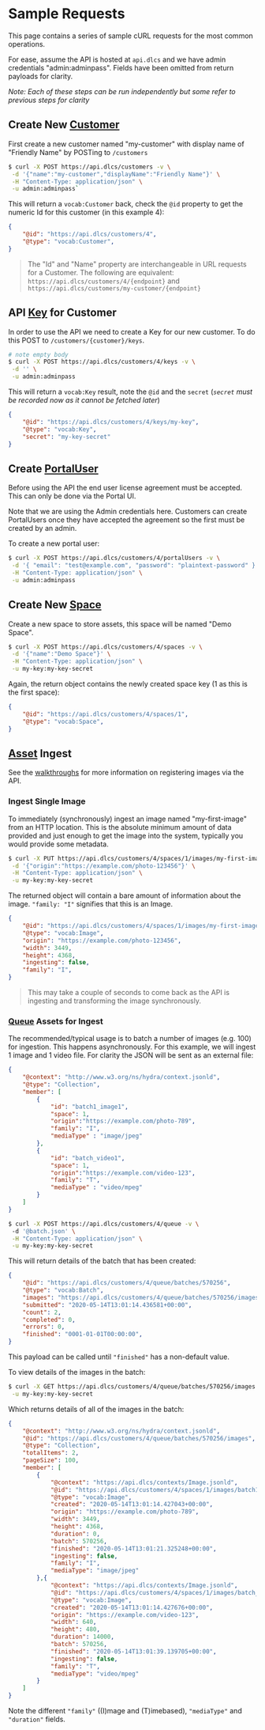 # Sample Requests

This page contains a series of sample cURL requests for the most common operations.

For ease, assume the API is hosted at `api.dlcs` and we have admin credentials "admin:adminpass". Fields have been omitted from return payloads for clarity.

_Note: Each of these steps can be run independently but some refer to previous steps for clarity_

## Create New [Customer](../API_Reference/customer.md)

First create a new customer named "my-customer" with display name of "Friendly Name" by POSTing to `/customers`

```bash
$ curl -X POST https://api.dlcs/customers -v \
 -d '{"name":"my-customer","displayName":"Friendly Name"}' \
 -H "Content-Type: application/json" \
 -u admin:adminpass`
```

This will return a `vocab:Customer` back, check the `@id` property to get the numeric Id for this customer (in this example 4):

```json
{
    "@id": "https://api.dlcs/customers/4",
    "@type": "vocab:Customer",
}
```

> The "Id" and "Name" property are interchangeable in URL requests for a Customer. The following are equivalent: `https://api.dlcs/customers/4/{endpoint}` and `https://api.dlcs/customers/my-customer/{endpoint}`


## API [Key](../API_Reference/key.md) for Customer

In order to use the API we need to create a Key for our new customer. To do this POST to `/customers/{customer}/keys`.

```bash
# note empty body
$ curl -X POST https://api.dlcs/customers/4/keys -v \
 -d '' \
 -u admin:adminpass
```

This will return a `vocab:Key` result, note the `@id` and the `secret` (_`secret` must be recorded now as it cannot be fetched later_)

```json
{
    "@id": "https://api.dlcs/customers/4/keys/my-key",
    "@type": "vocab:Key",
    "secret": "my-key-secret"
}
```


## Create [PortalUser](../API_Reference/portaluser.md)

Before using the API the end user license agreement must be accepted. This can only be done via the Portal UI. 

Note that we are using the Admin credentials here. Customers can create PortalUsers once they have accepted the agreement so the first must be created by an admin.

To create a new portal user:

```bash
$ curl -X POST https://api.dlcs/customers/4/portalUsers -v \
 -d '{ "email": "test@example.com", "password": "plaintext-password" }' \
 -H "Content-Type: application/json" \
 -u admin:adminpass
```


## Create New [Space](../API_Reference/space.md)

Create a new space to store assets, this space will be named "Demo Space".

```bash
$ curl -X POST https://api.dlcs/customers/4/spaces -v \
 -d '{"name":"Demo Space"}' \
 -H "Content-Type: application/json" \
 -u my-key:my-key-secret
```

Again, the return object contains the newly created space key (1 as this is the first space):

```json
{
    "@id": "https://api.dlcs/customers/4/spaces/1",
    "@type": "vocab:Space",
}
```

## [Asset](../API_Reference/image.md) Ingest

See the [walkthroughs](registering_images_via_the_api.md) for more information on registering images via the API.

### Ingest Single Image

To immediately (synchronously) ingest an image named "my-first-image" from an HTTP location. This is the absolute minimum amount of data provided and just enough to get the image into the system, typically you would provide some metadata.

```bash
$ curl -X PUT https://api.dlcs/customers/4/spaces/1/images/my-first-image -v \
 -d '{"origin":"https://example.com/photo-123456"}' \
 -H "Content-Type: application/json" \
 -u my-key:my-key-secret
```

The returned object will contain a bare amount of information about the image. `"family: "I"` signifies that this is an Image.

```json
{
    "@id": "https://api.dlcs/customers/4/spaces/1/images/my-first-image",
    "@type": "vocab:Image",
    "origin": "https://example.com/photo-123456",
    "width": 3449,
    "height": 4368,
    "ingesting": false,
    "family": "I",
}
```

> This may take a couple of seconds to come back as the API is ingesting and transforming the image synchronously.

### [Queue](../API_Reference/queue.md) Assets for Ingest

The recommended/typical usage is to batch a number of images (e.g. 100) for ingestion. This happens asynchronously. For this example, we will ingest 1 image and 1 video file. For clarity the JSON will be sent as an external file:

```json
{
    "@context": "http://www.w3.org/ns/hydra/context.jsonld",
    "@type": "Collection",
    "member": [
        {
            "id": "batch1_image1",
            "space": 1,
            "origin":"https://example.com/photo-789",
            "family": "I",
            "mediaType" : "image/jpeg"
        },
        {
            "id": "batch_video1",
            "space": 1,
            "origin":"https://example.com/video-123",
            "family": "T",
            "mediaType" : "video/mpeg"
        }
    ]
}
```

```bash
$ curl -X POST https://api.dlcs/customers/4/queue -v \ 
 -d '@batch.json' \
 -H "Content-Type: application/json" \
 -u my-key:my-key-secret
```

This will return details of the batch that has been created:

```json
{
    "@id": "https://api.dlcs/customers/4/queue/batches/570256",
    "@type": "vocab:Batch",
    "images": "https://api.dlcs/customers/4/queue/batches/570256/images",
    "submitted": "2020-05-14T13:01:14.436581+00:00",
    "count": 2,
    "completed": 0,
    "errors": 0,
    "finished": "0001-01-01T00:00:00",
}
```

This payload can be called until `"finished"` has a non-default value.

To view details of the images in the batch:

```bash
$ curl -X GET https://api.dlcs/customers/4/queue/batches/570256/images \
 -u my-key:my-key-secret
```

Which returns details of all of the images in the batch:
```json
{
    "@context": "http://www.w3.org/ns/hydra/context.jsonld",
    "@id": "https://api.dlcs/customers/4/queue/batches/570256/images",
    "@type": "Collection",
    "totalItems": 2,
    "pageSize": 100,
    "member": [
        {
            "@context": "https://api.dlcs/contexts/Image.jsonld",
            "@id": "https://api.dlcs/customers/4/spaces/1/images/batch1_image1",
            "@type": "vocab:Image",
            "created": "2020-05-14T13:01:14.427043+00:00",
            "origin": "https://example.com/photo-789",
            "width": 3449,
            "height": 4368,
            "duration": 0,
            "batch": 570256,
            "finished": "2020-05-14T13:01:21.325248+00:00",
            "ingesting": false,
            "family": "I",
            "mediaType": "image/jpeg"
        },{
            "@context": "https://api.dlcs/contexts/Image.jsonld",
            "@id": "https://api.dlcs/customers/4/spaces/1/images/batch_video1",
            "@type": "vocab:Image",
            "created": "2020-05-14T13:01:14.427676+00:00",
            "origin": "https://example.com/video-123",
            "width": 640,
            "height": 480,
            "duration": 14000,
            "batch": 570256,
            "finished": "2020-05-14T13:01:39.139705+00:00",
            "ingesting": false,
            "family": "T",
            "mediaType": "video/mpeg"
        }
    ]
}
```

Note the different `"family"` ((I)mage and (T)imebased), `"mediaType"` and `"duration"` fields.
